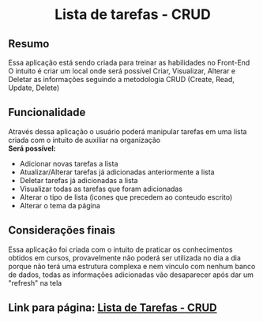 <div style="text-align: center;"><h1>Lista de tarefas - CRUD</h1></div>

## Resumo  
Essa aplicação está sendo criada para treinar as habilidades no Front-End  
O intuito é criar um local onde será possível Criar, Visualizar, Alterar e Deletar as informações seguindo a metodologia CRUD (Create, Read, Update, Delete)  

## Funcionalidade  
Através dessa aplicação o usuário poderá manipular tarefas em uma lista criada com o intuito de auxiliar na organização  
**Será possível:**  
- Adicionar novas tarefas a lista  
- Atualizar/Alterar tarefas já adicionadas anteriormente a lista  
- Deletar tarefas já adicionadas a lista  
- Visualizar todas as tarefas que foram adicionadas  
- Alterar o tipo de lista (icones que precedem ao conteudo escrito)  
- Alterar o tema da página  

## Considerações finais  
Essa aplicação foi criada com o intuito de praticar os conhecimentos obtidos em cursos, provavelmente não poderá ser utilizada no dia a dia porque não terá uma estrutura complexa e nem vinculo com nenhum banco de dados, todas as informações adicionadas vão desaparecer após dar um "refresh" na tela  

## Link para página: <a href="https://htmlpreview.github.io/?https://github.com/Mileriss/Lista_de_tarefas/blob/main/index.html" target="_blank">Lista de Tarefas - CRUD</a>
